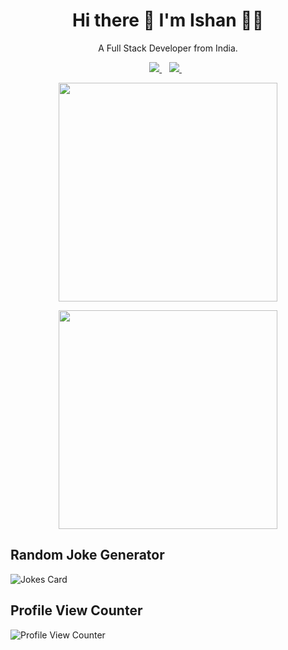 <h1 align='center'>
  Hi there 👋 I'm Ishan 👨‍💻
</h1>

<p align='center'>
  A Full Stack Developer from India.
</p>



<p align='center'>
  
  <a href="https://www.linkedin.com/in/ishan-aggarwal/">
    <img src="https://img.shields.io/badge/linkedin-%230077B5.svg?&style=for-the-badge&logo=linkedin&logoColor=white" />
  </a>&nbsp;&nbsp;
  <a href="https://www.instagram.com/ishan.agg/">
    <img src="https://img.shields.io/badge/instagram-%23E4405F.svg?&style=for-the-badge&logo=instagram&logoColor=white" />        
  </a>&nbsp;&nbsp;
  
</p>

<p align='center'>
  <a href="#"><img src="https://github-readme-stats.vercel.app/api?username=ishan-aggarwal&show_icons=true&count_private=true&theme=dark" width="350"></a>
</p>


<p align='center'>
  <a href="#"><img src="https://github-readme-stats.vercel.app/api/top-langs/?username=ishan-aggarwal&show_icons=true&count_private=true&theme=dark" width="350"></a>
</p>


## Random Joke Generator

![Jokes Card](https://readme-jokes.vercel.app/api)


## Profile View Counter

![Profile View Counter](https://komarev.com/ghpvc/?username=ishan-aggarwal)

<!--
**ishan-aggarwal/ishan-aggarwal** is a ✨ _special_ ✨ repository because its `README.md` (this file) appears on your GitHub profile.

Here are some ideas to get you started:

- 🔭 I’m currently working on ...
- 🌱 I’m currently learning ...
- 👯 I’m looking to collaborate on ...
- 🤔 I’m looking for help with ...
- 💬 Ask me about ...
- 📫 How to reach me: ...
- 😄 Pronouns: ...
- ⚡ Fun fact: ...


## GitHub Stats

![Your Repository's Stats](https://github-readme-stats.vercel.app/api?username=ishan-aggarwal&show_icons=true)

## Most Used Languages

![Your Repository's Stats](https://github-readme-stats.vercel.app/api/top-langs/?username=ishan-aggarwal&theme=blue-green)

### Repository View Counter - HITS

![Hits](https://hitcounter.pythonanywhere.com/count/tag.svg?url=https://github.com/ishan-aggarwal/)


-->

